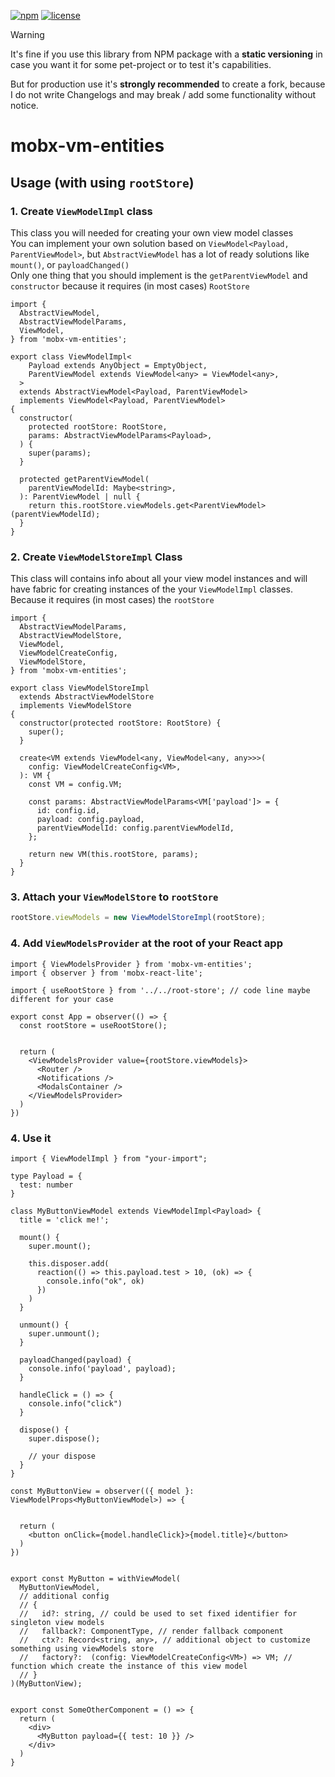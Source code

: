 [![npm](https://img.shields.io/npm/v/mobx-vm-entities)](https://www.npmjs.com/package/mobx-vm-entities) 
[![license](https://img.shields.io/npm/l/mobx-vm-entities)](https://github.com/js2me/mobx-vm-entities/blob/master/LICENSE)  


> [!WARNING]  
> It's fine if you use this library from NPM package with a **static versioning** in case you
> want it for some pet-project or to test it's capabilities.
>
> But for production use it's **strongly recommended** to create a fork, because I do not write
> Changelogs and may break / add some functionality without notice.  

# mobx-vm-entities  

## Usage (with using `rootStore`)  


### 1. Create `ViewModelImpl` class  

This class you will needed for creating your own view model classes  
You can implement your own solution based on `ViewModel<Payload, ParentViewModel>`, but `AbstractViewModel` has a lot of ready solutions like `mount()`, or `payloadChanged()`  
Only one thing that you should implement is the `getParentViewModel` and `constructor` because it requires (in most cases) `RootStore`  


```tsx  
import {
  AbstractViewModel,
  AbstractViewModelParams,
  ViewModel,
} from 'mobx-vm-entities';

export class ViewModelImpl<
    Payload extends AnyObject = EmptyObject,
    ParentViewModel extends ViewModel<any> = ViewModel<any>,
  >
  extends AbstractViewModel<Payload, ParentViewModel>
  implements ViewModel<Payload, ParentViewModel>
{
  constructor(
    protected rootStore: RootStore,
    params: AbstractViewModelParams<Payload>,
  ) {
    super(params);
  }

  protected getParentViewModel(
    parentViewModelId: Maybe<string>,
  ): ParentViewModel | null {
    return this.rootStore.viewModels.get<ParentViewModel>(parentViewModelId);
  }
}

```

### 2. Create `ViewModelStoreImpl` Class  

This class will contains info about all your view model instances and will have fabric for creating instances of the your `ViewModelImpl` classes.  
Because it requires (in most cases) the `rootStore`  

```tsx  
import {
  AbstractViewModelParams,
  AbstractViewModelStore,
  ViewModel,
  ViewModelCreateConfig,
  ViewModelStore,
} from 'mobx-vm-entities';

export class ViewModelStoreImpl
  extends AbstractViewModelStore
  implements ViewModelStore
{
  constructor(protected rootStore: RootStore) {
    super();
  }

  create<VM extends ViewModel<any, ViewModel<any, any>>>(
    config: ViewModelCreateConfig<VM>,
  ): VM {
    const VM = config.VM;

    const params: AbstractViewModelParams<VM['payload']> = {
      id: config.id,
      payload: config.payload,
      parentViewModelId: config.parentViewModelId,
    };

    return new VM(this.rootStore, params);
  }
}

```  

### 3. Attach your `ViewModelStore` to `rootStore`  

```ts
rootStore.viewModels = new ViewModelStoreImpl(rootStore);
```

### 4. Add `ViewModelsProvider` at the root of your React app  


```tsx
import { ViewModelsProvider } from 'mobx-vm-entities';
import { observer } from 'mobx-react-lite';

import { useRootStore } from '../../root-store'; // code line maybe different for your case

export const App = observer(() => {
  const rootStore = useRootStore();


  return (
    <ViewModelsProvider value={rootStore.viewModels}>
      <Router />
      <Notifications />
      <ModalsContainer />
    </ViewModelsProvider>
  )
})
```


### 4. Use it  

```tsx
import { ViewModelImpl } from "your-import";

type Payload = {
  test: number
}

class MyButtonViewModel extends ViewModelImpl<Payload> {
  title = 'click me!';

  mount() {
    super.mount();

    this.disposer.add(
      reaction(() => this.payload.test > 10, (ok) => {
        console.info("ok", ok)
      })
    )
  }

  unmount() {
    super.unmount();
  }

  payloadChanged(payload) {
    console.info('payload', payload);
  }

  handleClick = () => {
    console.info("click")
  }

  dispose() {
    super.dispose();

    // your dispose
  }
}

const MyButtonView = observer(({ model }: ViewModelProps<MyButtonViewModel>) => {


  return (
    <button onClick={model.handleClick}>{model.title}</button>
  )
})


export const MyButton = withViewModel(
  MyButtonViewModel,
  // additional config
  // {
  //   id?: string, // could be used to set fixed identifier for singleton view models  
  //   fallback?: ComponentType, // render fallback component  
  //   ctx?: Record<string, any>, // additional object to customize something using viewModels store  
  //   factory?:  (config: ViewModelCreateConfig<VM>) => VM; // function which create the instance of this view model  
  // }
)(MyButtonView);


export const SomeOtherComponent = () => {
  return (
    <div>
      <MyButton payload={{ test: 10 }} />
    </div>
  )
}

```








